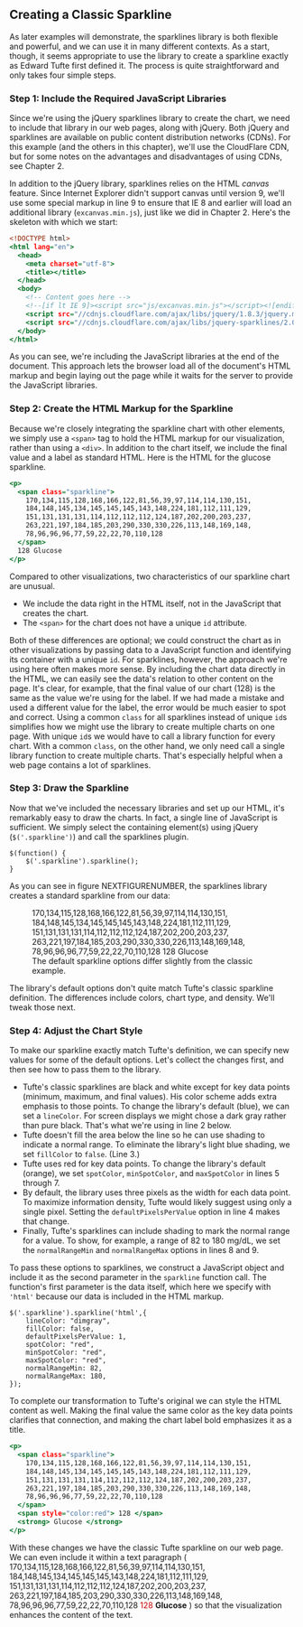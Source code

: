 ## Creating a Classic Sparkline

As later examples will demonstrate, the sparklines library is both flexible and powerful, and we can use it in many different contexts. As a start, though, it seems appropriate to use the library to create a sparkline exactly as Edward Tufte first defined it. The process is quite straightforward and only takes four simple steps.

### Step 1: Include the Required JavaScript Libraries

Since we're using the jQuery sparklines library to create the chart, we need to include that library in our web pages, along with jQuery. Both jQuery and sparklines are available on public content distribution networks (<span class="smcp">CDN</span>s). For this example (and the others in this chapter), we'll use the CloudFlare <span class="smcp">CDN</span>, but for some notes on the advantages and disadvantages of using <span class="smcp">CDN</span>s, see Chapter 2.

In addition to the jQuery library, sparklines relies on the <span class="smcp">HTML</span> _canvas_ feature. Since Internet Explorer didn't support canvas until version 9, we'll use some special markup in line 9 to ensure that <span class="smcp">IE</span> 8 and earlier will load an additional library (`excanvas.min.js`), just like we did in Chapter 2. Here's the skeleton with which we start:

``` {.html .numberLines data-line='9'}
<!DOCTYPE html>
<html lang="en">
  <head>
    <meta charset="utf-8">
    <title></title>
  </head>
  <body>
    <!-- Content goes here -->
    <!--[if lt IE 9]><script src="js/excanvas.min.js"></script><![endif]-->
    <script src="//cdnjs.cloudflare.com/ajax/libs/jquery/1.8.3/jquery.min.js"></script>
    <script src="//cdnjs.cloudflare.com/ajax/libs/jquery-sparklines/2.0.0/jquery.sparkline.min.js"></script>
  </body>
</html>
```

As you can see, we're including the JavaScript libraries at the end of the document. This approach lets the browser load all of the document's <span class="smcp">HTML</span> markup and begin laying out the page while it waits for the server to provide the JavaScript libraries.

### Step 2: Create the HTML Markup for the Sparkline

Because we're closely integrating the sparkline chart with other elements, we simply use a `<span>` tag to hold the <span class="smcp">HTML</span> markup for our visualization, rather than using a `<div>`. In addition to the chart itself, we include the final value and a label as standard <span class="smcp">HTML</span>. Here is the <span class="smcp">HTML</span> for the glucose sparkline.

``` {.html .numberLines}
<p>
  <span class="sparkline">
    170,134,115,128,168,166,122,81,56,39,97,114,114,130,151,
    184,148,145,134,145,145,145,143,148,224,181,112,111,129,
    151,131,131,131,114,112,112,112,124,187,202,200,203,237,
    263,221,197,184,185,203,290,330,330,226,113,148,169,148,
    78,96,96,96,77,59,22,22,70,110,128
  </span>
  128 Glucose
</p>
```

Compared to other visualizations, two characteristics of our sparkline chart are unusual.

* We include the data right in the <span class="smcp">HTML</span> itself, not in the JavaScript that creates the chart.
* The `<span>` for the chart does not have a unique `id` attribute.

Both of these differences are optional; we could construct the chart as in other visualizations by passing data to a JavaScript function and identifying its container with a unique `id`. For sparklines, however, the approach we're using here often makes more sense. By including the chart data directly in the <span class="smcp">HTML</span>, we can easily see the data's relation to other content on the page. It's clear, for example, that the final value of our chart (128) is the same as the value we're using for the label. If we had made a mistake and used a different value for the label, the error would be much easier to spot and correct. Using a common `class` for all sparklines instead of unique `id`s simplifies how we might use the library to create multiple charts on one page. With unique `id`s we would have to call a library function for every chart. With a common `class`, on the other hand, we only need call a single library function to create multiple charts. That's especially helpful when a web page contains a lot of sparklines.

### Step 3: Draw the Sparkline

Now that we've included the necessary libraries and set up our <span class="smcp">HTML</span>, it's remarkably easy to draw the charts. In fact, a single line of JavaScript is sufficient. We simply select the containing element(s) using jQuery (`$('.sparkline')`) and call the sparklines plugin.

``` {.javascript .numberLines}
$(function() {
    $('.sparkline').sparkline();
}
```

As you can see in figure NEXTFIGURENUMBER, the sparklines library creates a standard sparkline from our data:

<figure>
  <span id="sparkline-chart1">
    170,134,115,128,168,166,122,81,56,39,97,114,114,130,151,
    184,148,145,134,145,145,145,143,148,224,181,112,111,129,
    151,131,131,131,114,112,112,112,124,187,202,200,203,237,
    263,221,197,184,185,203,290,330,330,226,113,148,169,148,
    78,96,96,96,77,59,22,22,70,110,128
  </span>
  128 Glucose
  <figcaption>The default sparkline options differ slightly from the classic example.</figcaption>
</figure>

The library's default options don't quite match Tufte's classic sparkline definition. The differences include colors, chart type, and density. We'll tweak those next.

### Step 4: Adjust the Chart Style

To make our sparkline exactly match Tufte's definition, we can specify new values for some of the default options. Let's collect the changes first, and then see how to pass them to the library.

* Tufte's classic sparklines are black and white except for key data points (minimum, maximum, and final values). His color scheme adds extra emphasis to those points. To change the library's default (blue), we can set a `lineColor`. For screen displays we might chose a dark gray rather than pure black. That's what we're using in line 2 below.
* Tufte doesn't fill the area below the line so he can use shading to indicate a normal range. To eliminate the library's light blue shading, we set `fillColor` to `false`. (Line 3.)
* Tufte uses red for key data points. To change the library's default (orange), we set `spotColor`, `minSpotColor`, and `maxSpotColor` in lines 5 through 7.
* By default, the library uses three pixels as the width for each data point. To maximize information density, Tufte would likely suggest using only a single pixel. Setting the `defaultPixelsPerValue` option in line 4 makes that change.
* Finally, Tufte's sparklines can include shading to mark the normal range for a value. To show, for example, a range of 82 to 180 mg/dL, we set the `normalRangeMin` and `normalRangeMax` options in lines 8 and 9.

To pass these options to sparklines, we construct a JavaScript object and include it as the second parameter in the `sparkline` function call. The function's first parameter is the data itself, which here we specify with `'html'` because our data is included in the <span class="smcp">HTML</span> markup.

``` {.javascript .numberLines}
$('.sparkline').sparkline('html',{
    lineColor: "dimgray",
    fillColor: false,
    defaultPixelsPerValue: 1,
    spotColor: "red",
    minSpotColor: "red",
    maxSpotColor: "red",
    normalRangeMin: 82,
    normalRangeMax: 180,
});
```

To complete our transformation to Tufte's original we can style the <span class="smcp">HTML</span> content as well. Making the final value the same color as the key data points clarifies that connection, and making the chart label bold emphasizes it as a title.

``` {.html .numberLines}
<p>
  <span class="sparkline">
    170,134,115,128,168,166,122,81,56,39,97,114,114,130,151,
    184,148,145,134,145,145,145,143,148,224,181,112,111,129,
    151,131,131,131,114,112,112,112,124,187,202,200,203,237,
    263,221,197,184,185,203,290,330,330,226,113,148,169,148,
    78,96,96,96,77,59,22,22,70,110,128
  </span>
  <span style="color:red"> 128 </span>
  <strong> Glucose </strong>
</p>
```

With these changes we have the classic Tufte sparkline on our web page. We can even include it within a text paragraph ( <span id="sparkline-chart2">
    170,134,115,128,168,166,122,81,56,39,97,114,114,130,151,
    184,148,145,134,145,145,145,143,148,224,181,112,111,129,
    151,131,131,131,114,112,112,112,124,187,202,200,203,237,
    263,221,197,184,185,203,290,330,330,226,113,148,169,148,
    78,96,96,96,77,59,22,22,70,110,128
  </span>
  <span style="color:#CA0000"> 128 </span>
**Glucose** ) so that the visualization enhances the content of the text.

<script>
;(function(){

    draw = function() {

        $('#sparkline-chart1').sparkline();
        $('#sparkline-chart2').sparkline('html',{
            lineColor: "dimgray",
            fillColor: false,
            defaultPixelsPerValue: 1,
            spotColor: chartStyles.color.primary,
            minSpotColor: chartStyles.color.primary,
            maxSpotColor: chartStyles.color.primary,
            normalRangeMin: 82,
            normalRangeMax: 180,
        });
    };
    
    if (typeof contentLoaded != "undefined") {
        contentLoaded.done(draw);
    } else {
        window.addEventListener('load', draw);
    }

}());
</script>

